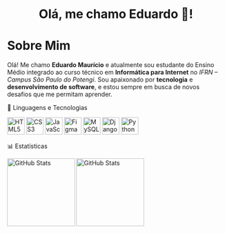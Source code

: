 <h1 align="center"> Olá, me chamo Eduardo 👋! </h1>

<h1>Sobre Mim</h1>
<p>
Olá! Me chamo <strong>Eduardo Maurício</strong> e atualmente sou estudante do Ensino Médio integrado ao curso técnico em <strong>Informática para Internet</strong> no <em>IFRN – Campus São Paulo do Potengi</em>. 
Sou apaixonado por <strong>tecnologia</strong> e <strong>desenvolvimento de software</strong>, e estou sempre em busca de novos desafios que me permitam aprender. 
</p>

🚀 Linguagens e Tecnologias  
<p align="left">
<img src="https://cdn.jsdelivr.net/gh/devicons/devicon/icons/html5/html5-original.svg" width="40" alt="HTML5"/>
<img src="https://cdn.jsdelivr.net/gh/devicons/devicon/icons/css3/css3-original.svg" width="40" alt="CSS3"/>
<img src="https://cdn.jsdelivr.net/gh/devicons/devicon/icons/javascript/javascript-original.svg" width="40" alt="JavaScript"/>
<img src="https://cdn.jsdelivr.net/gh/devicons/devicon/icons/figma/figma-original.svg" width="40" alt="Figma"/>
<img src="https://cdn.jsdelivr.net/gh/devicons/devicon/icons/mysql/mysql-original.svg" width="40" alt="MySQL"/>
<img src="https://cdn.jsdelivr.net/gh/devicons/devicon/icons/django/django-plain.svg" width="40" alt="Django"/>
<img src="https://cdn.jsdelivr.net/gh/devicons/devicon/icons/python/python-original.svg" width="40" alt="Python"/>
</p>

📊 Estatísticas  
<p>
<img align="left" alt="GitHub Stats" height="157"
src="https://github-readme-stats.vercel.app/api?username=Edu-oliveira7&show_icons=true&theme=dark&include_all_commits=true&locale=pt-br"/>
</p>

<p>
<img align="left" alt="GitHub Stats" height="157" src="https://github-readme-stats.vercel.app/api/top-langs/?username=Edu-oliveira7&theme=dark&layout=compact&custom_title=Tecnologias&langs_count=9"/>
</p>

